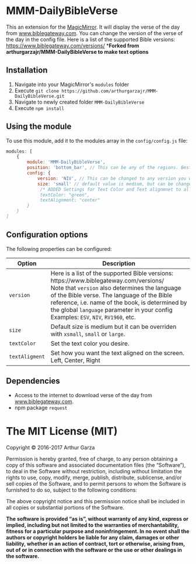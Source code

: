 # MMM-DailyBibleVerse
This an extension for the [MagicMirror](https://github.com/MichMich/MagicMirror). It will display the verse of the day from www.biblegateway.com. You can change the version of the verse of the day in the config file. Here is a list of the supported Bible versions: https://www.biblegateway.com/versions/
***Forked from arthurgarzajr/MMM-DailyBibleVerse to make text options**

## Installation
1. Navigate into your MagicMirror's `modules` folder 
2. Execute `git clone https://github.com/arthurgarzajr/MMM-DailyBibleVerse.git`
3. Navigate to newly created folder `MMM-DailyBibleVerse`
4. Execute `npm install`

## Using the module

To use this module, add it to the modules array in the `config/config.js` file:
````javascript
modules: [
	{
		module: 'MMM-DailyBibleVerse',
		position: 'bottom_bar',	// This can be any of the regions. Best result is in the bottom_bar as verses can take multiple lines in a day.
		config: {
			version: 'NIV', // This can be changed to any version you want that is offered by Bible Gateway. For a list, go here: https://www.biblegateway.com/versions/,
	    	size: 'small' // default value is medium, but can be changed. 
			 /* ADDED Settings for Text Color and Text alignmnet to allow for more flexibility and visibility.
			 textColor: "green",
			 textAlignment: "center"
		}
	}
]
````

## Configuration options

The following properties can be configured:


<table width="100%">
	<!-- why, markdown... -->
	<thead>
		<tr>
			<th>Option</th>
			<th width="100%">Description</th>
		</tr>
	<thead>
	<tbody>
		<tr>
			<td><code>version</code></td>
			<td>Here is a list of the supported Bible versions: https://www.biblegateway.com/versions/
      		<br/>
			Note that <code>version</code> also determines the language of the Bible verse. The language of the Bible reference, i.e. name of the book, is determined by the global <code>language</code> parameter in your config 
			<br/>
      		Examples: <code>ESV</code>, <code>NIV</code>, <code>RV1960</code>, etc.
			</td>
		</tr>
		<tr>
			<td><code>size</code></td>
			<td>Default size is medium but it can be overriden with <code>xsmall</code>, <code>small</code> or <code>large</code>.</td>
		</tr>
		<tr>
			<td><code>textColor</code></td>
			<td>Set the text color you desire.</td>
		</tr>
		<tr>
			<td><code>textAligment</code></td>
			<td>Set how you want the text aligned on the screen. Left, Center, Right</td>
		</tr>
	</tbody>
</table>

## Dependencies
- Access to the internet to download verse of the day from www.biblegateway.com.
- npm package `request`

The MIT License (MIT)
=====================

Copyright © 2016-2017 Arthur Garza

Permission is hereby granted, free of charge, to any person
obtaining a copy of this software and associated documentation
files (the “Software”), to deal in the Software without
restriction, including without limitation the rights to use,
copy, modify, merge, publish, distribute, sublicense, and/or sell
copies of the Software, and to permit persons to whom the
Software is furnished to do so, subject to the following
conditions:

The above copyright notice and this permission notice shall be
included in all copies or substantial portions of the Software.

**The software is provided “as is”, without warranty of any kind, express or implied, including but not limited to the warranties of merchantability, fitness for a particular purpose and noninfringement. In no event shall the authors or copyright holders be liable for any claim, damages or other liability, whether in an action of contract, tort or otherwise, arising from, out of or in connection with the software or the use or other dealings in the software.**
